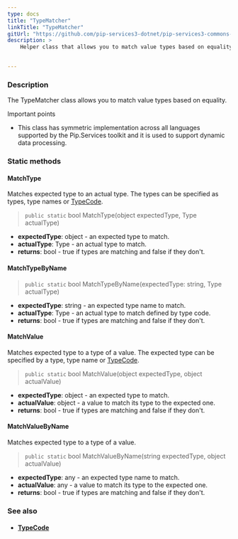 ```yaml
---
type: docs
title: "TypeMatcher"
linkTitle: "TypeMatcher"
gitUrl: "https://github.com/pip-services3-dotnet/pip-services3-commons-dotnet"
description: >
    Helper class that allows you to match value types based on equality.
 

---
```


### Description

The TypeMatcher class allows you to match value types based on equality.

Important points

- This class has symmetric implementation across all languages supported by the Pip.Services toolkit and it is used to support dynamic data processing.

### Static methods

#### MatchType
Matches expected type to an actual type.
The types can be specified as types, type names or [TypeCode](../../convert/type_code).

> `public static` bool MatchType(object expectedType, Type actualType)

- **expectedType**: object - an expected type to match.
- **actualType**: Type - an actual type to match.
- **returns**: bool - true if types are matching and false if they don't.


#### MatchTypeByName

> `public static` bool MatchTypeByName(expectedType: string, Type actualType)

- **expectedType**: string - an expected type name to match. 
- **actualType**: Type - an actual type to match defined by type code.
- **returns**: bool - true if types are matching and false if they don't.


#### MatchValue
Matches expected type to a type of a value.
The expected type can be specified by a type, type name or [TypeCode](../../convert/type_code).

> `public static` bool MatchValue(object expectedType, object actualValue)

- **expectedType**: object - an expected type to match.
- **actualValue**: object -  a value to match its type to the expected one.
- **returns**: bool - true if types are matching and false if they don't.

#### MatchValueByName
Matches expected type to a type of a value.

> `public static` bool MatchValueByName(string expectedType, object actualValue)

- **expectedType**: any - an expected type name to match.
- **actualValue**: any -  a value to match its type to the expected one.
- **returns**: bool - true if types are matching and false if they don't.


### See also
- #### [TypeCode](../../convert/type_code)
